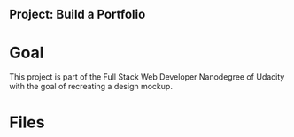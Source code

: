 ## Project: Build a Portfolio
# Goal
This project is part of the Full Stack Web Developer Nanodegree of Udacity with the goal
of recreating a design mockup.

# Files
